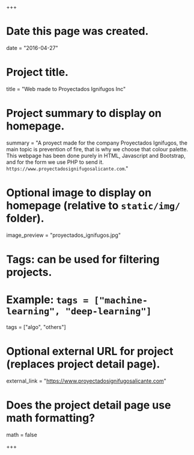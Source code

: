 +++
# Date this page was created.
date = "2016-04-27"

# Project title.
title = "Web made to Proyectados Ignifugos Inc"

# Project summary to display on homepage.
summary = "A proyect made for the company Proyectados Ignifugos, the main topic is prevention of fire, that is why we choose that colour palette. This webpage has been done purely in HTML, Javascript and Bootstrap, and for the form we use PHP to send it. `https://www.proyectadosignifugosalicante.com`."

# Optional image to display on homepage (relative to `static/img/` folder).
image_preview = "proyectados_ignifugos.jpg"

# Tags: can be used for filtering projects.
# Example: `tags = ["machine-learning", "deep-learning"]`
tags = ["algo", "others"]

# Optional external URL for project (replaces project detail page).
external_link = "https://www.proyectadosignifugosalicante.com"

# Does the project detail page use math formatting?
math = false

+++
